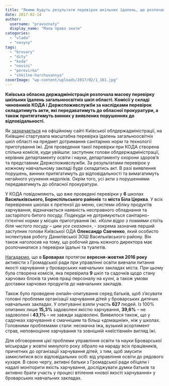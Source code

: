 ```yaml
---
title: "Якими будуть результати перевірок шкільних їдалень, що розпочала Київська ОДА?"
date: 2017-02-14
author: 
  username: "pravoznaty"
  display_name: "Маєш право знати"
categories: 
  - "vlada"
  - "novyny"
tags: 
  - "brovary"
  - "dity"
  - "koda"
  - "novini"
  - "perevirka"
  - "shkilne-harchuvannya"
coverImage: "wp-content/uploads/2017/02/1_161.jpg"
---
```


**Київська обласна держадміністрація розпочала масову перевірку шкільних їдалень загальноосвітніх шкіл області. Комісії у складі чиновників КОДА і Держспоживслужби за наслідками перевірок складатимуть акти, які передаватимуть до обласної прокуратури, а також притягатимуть винних у виявлених порушеннях до відповідальності.**

Як [зазначається](http://koda.gov.ua/news/v-kiivskiy-oblasti-masova-perevirka/) на офіційному сайті Київської облдержадміністрації, на Київщині стартувала масштабна перевірка їдалень загальноосвітніх шкіл області на предмет дотримання санітарних норм та технології приготування їжі. Для проведення такої перевірки при КОДА створена спільна комісія, куди увійшли: заступник голови облдержадміністрації, керівник департаменту освіти і науки, департаменту охорони здоров’я та представник Держспоживслужби. За результатами перевірок у кожному навчальному закладі буде складатись акт. В разі виявлення порушень, винних притягатимуть до відповідальності та вимагатимуть негайного усунення недоліків. Окрім того, усі акти з порушеннями передаватимуть до обласної прокуратури.

У КОДА повідомляють, що вже проведені перевірки у **6** школах **Васильківського, Бориспільського районів** та **міста Біла Церква**. У всіх перевірених школах є претензії до меню, системи обліку продуктів харчування, відзначається наявність несправного обладнання та застарілого битого посуду. Подекуди не дотримуються санітарно-гігієнічні норми у місцях приготування їжі. _«Коли відро з помиями стоїть біля чистого посуду – цим усе сказано»_, - зокрема зазначив перший заступник голови Київської ОДА **Олександр** **Савченко**, який особисто інспектував роботу Данилівської ЗОШ Васильківського району. Він також наголосив на тому, що робочий день кожного директора має розпочинатися з перевірки їдальні та туалетів.

[Нагадаємо](https://mpz.brovary.org/rezultaty-perevirky-harchuvannya-u-brovarskyh-navchalnyh-zakladah-gromadska-rada/), що в **Броварах** протягом **вересня-жовтня 2016 року** активісти з Громадської ради при управлінні освіти вивчали питання якості харчування у броварських навчальних закладах міста. При цьому була створена комісія, яка перевірила **9** шкіл та садочків щодо стану харчових блоків та умов праці персоналу на кухні, а також умови доставки харчових продуктів до навчальних закладів.

Також було проведене онлайн-опитування серед батьків, щоб з’ясувати головні проблеми організації харчування дітей у броварських дитячих навчальних закладах. У опитуванні взяли участь **627** людей. Із 100% опитаних лише **15,3%** задоволені якістю харчування, **39,6%** – не задоволені і **43,1%** – не завжди задоволені. Виявилося також, що у садочках харчування є смачнішим та більш «домашнім», ніж у школах. Головними проблемами стали: несмачна їжа, вузький асортимент страв, неповноцінне харчування та зовнішній «неїстівний» вигляд їжі.

Для обговорення цієї проблеми управління освіти та науки Броварської міськради у жовтні минулого року зібрало на нараду всіх працівників, причетних до організації харчування дітей, з тим, щоб змусити замислитися всіх відповідальних осіб: від управління освіти до рядового кухаря. В свою чергу, активні батьки з Громадської ради обіцяли і надалі моніторити якість харчування, досліджувати думки батьків та активно брати участь у процесі втілення «нової якості харчування» у броварських навчальних закладах.
